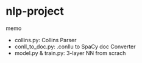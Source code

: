 # nlp-project
memo
- collins.py: Collins Parser
- conll_to_doc.py: .conllu to SpaCy doc Converter
- model.py & train.py: 3-layer NN from scrach
